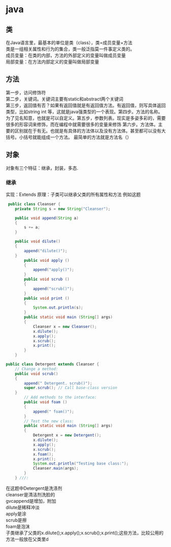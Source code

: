 # java

## 类  

在Java语言里，最基本的单位是类（class），类=成员变量+方法  
类是一组相关属性和行为的集合，类一般泛指莫一件事定义类的。  
成员变量：在类的内部，方法的外部定义的变量叫做成员变量  
局部变量：在方法内部定义的变量叫做局部变量

## 方法

第一步，访问修饰符  
第二步，关键词。关键词主要有static和abstract两个关键词  
第三步，返回值有否？如果有返回值就是有返回值方法。有返回值，则写具体返回类型，比如string int 等，这就是java强类型的一个表现。第四步。方法的名称。为了见名知意，也就是可以自定义。第五步，参数列表。现实是多姿多彩的，需要很多的形容词来修饰，而在编程中就需要很多的变量来修饰 第六步。方法体。主要的区别就在于有无。也就是有具体的方法体以及没有方法体。甚至都可以没有大括号。小括号就能组成一个方法。 最简单的方法就是方法名（）

## 对象

对象有三个特征：继承，封装，多态.

### 继承

实现：Extends 原理：子类可以继承父类的所有属性和方法
例如这题  

``` java
 public class Cleanser {
    private String s = new String("Cleanser");

    public void append(String a)
    {
        s += a;
    }

    public void dilute()
    {
        append("dilute()");
    }
        public void apply ()
        {
            append("apply()");
        }
        public void scrub ()
        {
            append("scrub()");
        }
        public void print ()
        {
            System.out.println(s);
        }
        public static void main (String[] args)
        {
            Cleanser x = new Cleanser();
            x.dilute();
            x.apply();
            x.scrub();
            x.print();
        }
    }
```  

```java
public class Detergent extends Cleanser {
    // Change a method:
    public void scrub()
    {
        append(" Detergent. scrub()");
        super.scrub(); // Call base-class version
    }
        // Add methods to the interface:
        public void foam ()
        {
            append(" foam()");
        }
        // Test the new class:
        public static void main (String[] args)
        {
            Detergent x = new Detergent();
            x.dilute();
            x.apply();
            x.scrub();
            x.foam();
            x.print();
            System.out.println("Testing base class:");
            Cleanser.main(args);
        }
    } ///:
```

在这题中Detergent是洗涤剂  
cleanser是清洁剂洗脸的  
gvcappend是增加，附加  
 dilute是稀释冲淡  
 apply是涂  
 scrub是擦  
 foam是泡沫  
 子类继承了父类的x.dilute();x.apply();x.scrub();x.print();这些方法，比较公用的方法一般放在父类里d
